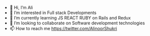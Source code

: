 - 👋 Hi, I’m Ali
- 👀 I’m interested in Full stack Developments
- 🌱 I’m currently learning JS REACT RUBY on Rails and Redux
- 💞️ I’m looking to collaborate on Software development technologies
- 📫 How to reach me https://twitter.com/AlinoorShukri

<!---
alishkaah/alishkaah is a ✨ special ✨ repository because its `README.md` (this file) appears on your GitHub profile.
You can click the Preview link to take a look at your changes.
--->
